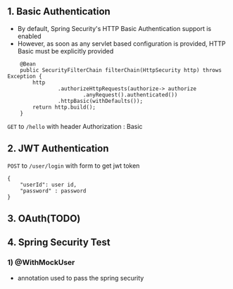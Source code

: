 ## 1. Basic Authentication

- By default, Spring Security's HTTP Basic Authentication support is enabled
- However, as soon as any servlet based configuration is provided, HTTP Basic must be explicitly provided

```
    @Bean
    public SecurityFilterChain filterChain(HttpSecurity http) throws Exception {
        http
                .authorizeHttpRequests(authorize-> authorize
                        .anyRequest().authenticated())
                .httpBasic(withDefaults());
        return http.build();
    }
```

`GET` to `/hello` with header
Authorization : Basic <token>

## 2. JWT Authentication
`POST` to `/user/login` with form to get jwt token
```
{
    "userId": user id,
    "password" : password
}
```

## 3. OAuth(TODO)

## 4. Spring Security Test

### 1) @WithMockUser

- annotation used to pass the spring security
